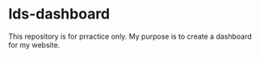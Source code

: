 # lds-dashboard
This repository is for prractice only.
My purpose is to create a dashboard for my website.
